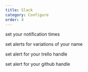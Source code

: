 ```yaml
---
title: Slack
category: Configure
order: 4
---
```


set your notification times

set alerts for variations of your name

set alert for your trello handle

set alert for your github handle

